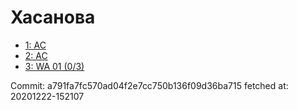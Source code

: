 # Хасанова
- [1: AC](1.md)
- [2: AC](2.md)
- [3: WA 01 (0/3)](3.md)

Commit: a791fa7fc570ad04f2e7cc750b136f09d36ba715
 fetched at: 20201222-152107
